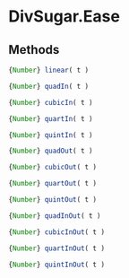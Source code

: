 DivSugar.Ease
=============

Methods
-------

```javascript
{Number} linear( t )
```

```javascript
{Number} quadIn( t )
```

```javascript
{Number} cubicIn( t )
```

```javascript
{Number} quartIn( t )
```

```javascript
{Number} quintIn( t )
```

```javascript
{Number} quadOut( t )
```

```javascript
{Number} cubicOut( t )
```

```javascript
{Number} quartOut( t )
```

```javascript
{Number} quintOut( t )
```

```javascript
{Number} quadInOut( t )
```

```javascript
{Number} cubicInOut( t )
```

```javascript
{Number} quartInOut( t )
```

```javascript
{Number} quintInOut( t )
```
